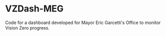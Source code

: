 # VZDash-MEG
Code for a dashboard developed for Mayor Eric Garcetti's Office to monitor Vision Zero progress.
